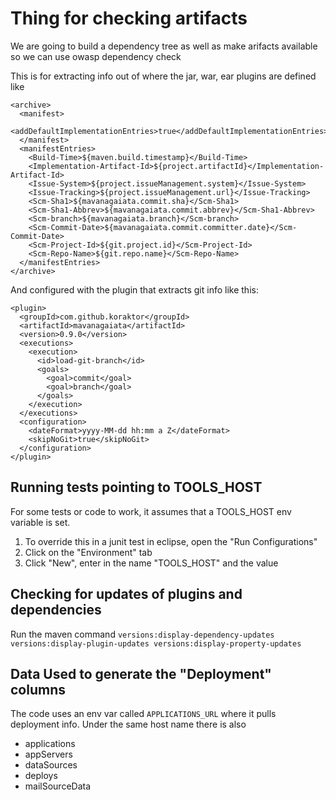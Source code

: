 # Thing for checking artifacts

We are going to build a dependency tree as well as make arifacts available so we can use owasp dependency check

This is for extracting info out of where the jar, war, ear plugins are defined like 
```
<archive>
  <manifest>
    <addDefaultImplementationEntries>true</addDefaultImplementationEntries>
  </manifest>
  <manifestEntries>
    <Build-Time>${maven.build.timestamp}</Build-Time>
    <Implementation-Artifact-Id>${project.artifactId}</Implementation-Artifact-Id>
    <Issue-System>${project.issueManagement.system}</Issue-System>
    <Issue-Tracking>${project.issueManagement.url}</Issue-Tracking>
    <Scm-Sha1>${mavanagaiata.commit.sha}</Scm-Sha1>
    <Scm-Sha1-Abbrev>${mavanagaiata.commit.abbrev}</Scm-Sha1-Abbrev>
    <Scm-branch>${mavanagaiata.branch}</Scm-branch>
    <Scm-Commit-Date>${mavanagaiata.commit.committer.date}</Scm-Commit-Date>
    <Scm-Project-Id>${git.project.id}</Scm-Project-Id>
    <Scm-Repo-Name>${git.repo.name}</Scm-Repo-Name>
  </manifestEntries>
</archive>
```

And configured with the plugin that extracts git info like this:
```
<plugin>
  <groupId>com.github.koraktor</groupId>
  <artifactId>mavanagaiata</artifactId>
  <version>0.9.0</version>
  <executions>
    <execution>
      <id>load-git-branch</id>
      <goals>
        <goal>commit</goal>
        <goal>branch</goal>
      </goals>
    </execution>
  </executions>
  <configuration>
    <dateFormat>yyyy-MM-dd hh:mm a Z</dateFormat>
    <skipNoGit>true</skipNoGit>
  </configuration>
</plugin>
```

## Running tests pointing to TOOLS_HOST
For some tests or code to work, it assumes that a TOOLS_HOST env variable is set.
1) To override this in a junit test in eclipse, open the "Run Configurations" 
2) Click on the "Environment" tab
3) Click "New", enter in the name "TOOLS_HOST" and the value

## Checking for updates of plugins and dependencies
Run the maven command `versions:display-dependency-updates versions:display-plugin-updates versions:display-property-updates`

## Data Used to generate the "Deployment" columns
The code uses an env var called `APPLICATIONS_URL` where it pulls deployment info. Under the same host name there is also
* applications
* appServers
* dataSources
* deploys
* mailSourceData
